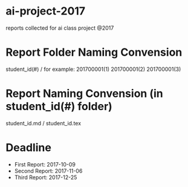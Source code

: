 # ai-project-2017

reports collected for ai class project @2017

# Report Folder Naming Convension

student_id(#) / for example: 201700001(1) 201700001(2) 201700001(3)


# Report Naming Convension (in student_id(#) folder)

student_id.md / student_id.tex

# Deadline

- First Report: 2017-10-09
- Second Report: 2017-11-06
- Third Report: 2017-12-25
